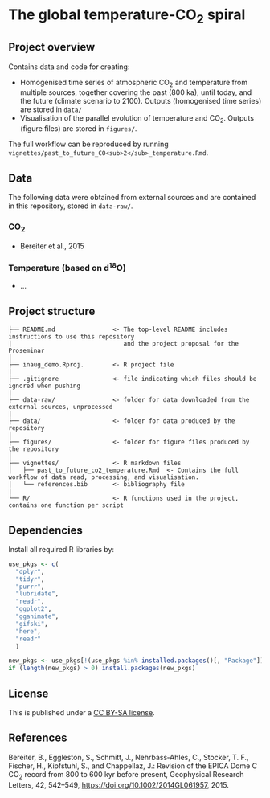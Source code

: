 # The global temperature-CO<sub>2</sub> spiral

## Project overview

Contains data and code for creating:

- Homogenised time series of atmospheric CO<sub>2</sub> and temperature from multiple sources, together covering the past (800 ka), until today, and the future (climate scenario to 2100). Outputs (homogenised time series) are stored in `data/`
- Visualisation of the parallel evolution of temperature and CO<sub>2</sub>. Outputs (figure files) are stored in `figures/`.

The full workflow can be reproduced by running `vignettes/past_to_future_CO<sub>2</sub>_temperature.Rmd`.

## Data

The following data were obtained from external sources and are contained in this repository, stored in `data-raw/`.

### CO<sub>2</sub>

- Bereiter et al., 2015

### Temperature (based on d<sup>18</sup>O)

- ...

## Project structure

```
├── README.md                <- The top-level README includes instructions to use this repository
|                               and the project proposal for the Proseminar
│
├── inaug_demo.Rproj.        <- R project file
| 
├── .gitignore               <- file indicating which files should be ignored when pushing
|
├── data-raw/                <- folder for data downloaded from the external sources, unprocessed
|
├── data/                    <- folder for data produced by the repository
│
├── figures/                 <- folder for figure files produced by the repository 
│
├── vignettes/               <- R markdown files
│   ├── past_to_future_co2_temperature.Rmd  <- Contains the full workflow of data read, processing, and visualisation.
│   └── references.bib       <- bibliography file
|
└── R/                       <- R functions used in the project, contains one function per script
```

## Dependencies

Install all required R libraries by:
```r
use_pkgs <- c(
  "dplyr",
  "tidyr",
  "purrr",
  "lubridate",
  "readr",
  "ggplot2",
  "gganimate",
  "gifski",
  "here",
  "readr"
  )

new_pkgs <- use_pkgs[!(use_pkgs %in% installed.packages()[, "Package"])]
if (length(new_pkgs) > 0) install.packages(new_pkgs)
```

## License

This is published under a [CC BY-SA license](https://creativecommons.org/licenses/by-sa/4.0/).

## References

Bereiter, B., Eggleston, S., Schmitt, J., Nehrbass‐Ahles, C., Stocker, T. F., Fischer, H., Kipfstuhl, S., and Chappellaz, J.: Revision of the EPICA Dome C CO<sub>2</sub> record from 800 to 600 kyr before present, Geophysical Research Letters, 42, 542–549, https://doi.org/10.1002/2014GL061957, 2015.

